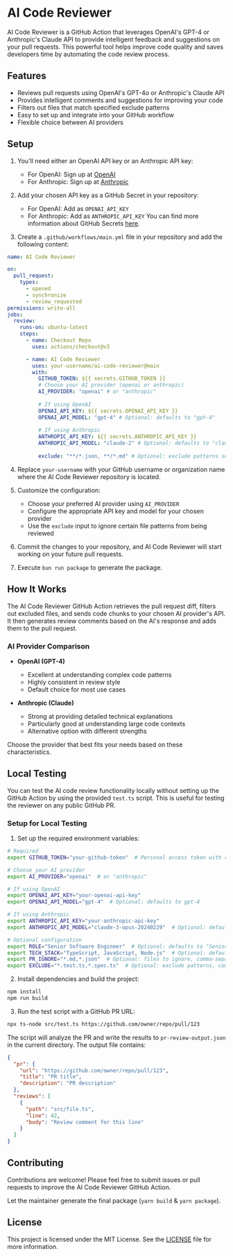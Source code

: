 # AI Code Reviewer

AI Code Reviewer is a GitHub Action that leverages OpenAI's GPT-4 or Anthropic's Claude API to provide intelligent feedback and suggestions on
your pull requests. This powerful tool helps improve code quality and saves developers time by automating the code
review process.

## Features

- Reviews pull requests using OpenAI's GPT-4o or Anthropic's Claude API
- Provides intelligent comments and suggestions for improving your code
- Filters out files that match specified exclude patterns
- Easy to set up and integrate into your GitHub workflow
- Flexible choice between AI providers

## Setup

1. You'll need either an OpenAI API key or an Anthropic API key:
   - For OpenAI: Sign up at [OpenAI](https://beta.openai.com/signup)
   - For Anthropic: Sign up at [Anthropic](https://console.anthropic.com/)

2. Add your chosen API key as a GitHub Secret in your repository:
   - For OpenAI: Add as `OPENAI_API_KEY`
   - For Anthropic: Add as `ANTHROPIC_API_KEY`
   You can find more information about GitHub Secrets [here](https://docs.github.com/en/actions/reference/encrypted-secrets).

3. Create a `.github/workflows/main.yml` file in your repository and add the following content:

```yaml
name: AI Code Reviewer

on:
  pull_request:
    types:
      - opened
      - synchronize
      - review_requested
permissions: write-all
jobs:
  review:
    runs-on: ubuntu-latest
    steps:
      - name: Checkout Repo
        uses: actions/checkout@v3

      - name: AI Code Reviewer
        uses: your-username/ai-code-reviewer@main
        with:
          GITHUB_TOKEN: ${{ secrets.GITHUB_TOKEN }}
          # Choose your AI provider (openai or anthropic)
          AI_PROVIDER: "openai" # or "anthropic"
          
          # If using OpenAI
          OPENAI_API_KEY: ${{ secrets.OPENAI_API_KEY }}
          OPENAI_API_MODEL: "gpt-4" # Optional: defaults to "gpt-4"
          
          # If using Anthropic
          ANTHROPIC_API_KEY: ${{ secrets.ANTHROPIC_API_KEY }}
          ANTHROPIC_API_MODEL: "claude-2" # Optional: defaults to "claude-2"
          
          exclude: "**/*.json, **/*.md" # Optional: exclude patterns separated by commas
```

4. Replace `your-username` with your GitHub username or organization name where the AI Code Reviewer repository is
   located.

5. Customize the configuration:
   - Choose your preferred AI provider using `AI_PROVIDER`
   - Configure the appropriate API key and model for your chosen provider
   - Use the `exclude` input to ignore certain file patterns from being reviewed

6. Commit the changes to your repository, and AI Code Reviewer will start working on your future pull requests.

7. Execute `bun run package` to generate the package.

## How It Works

The AI Code Reviewer GitHub Action retrieves the pull request diff, filters out excluded files, and sends code chunks to
your chosen AI provider's API. It then generates review comments based on the AI's response and adds them to the pull request.

### AI Provider Comparison

- **OpenAI (GPT-4)**
  - Excellent at understanding complex code patterns
  - Highly consistent in review style
  - Default choice for most use cases

- **Anthropic (Claude)**
  - Strong at providing detailed technical explanations
  - Particularly good at understanding large code contexts
  - Alternative option with different strengths

Choose the provider that best fits your needs based on these characteristics.

## Local Testing

You can test the AI code review functionality locally without setting up the GitHub Action by using the provided `test.ts` script. This is useful for testing the reviewer on any public GitHub PR.

### Setup for Local Testing

1. Set up the required environment variables:
```bash
# Required
export GITHUB_TOKEN="your-github-token"  # Personal access token with repo access

# Choose your AI provider
export AI_PROVIDER="openai"  # or "anthropic"

# If using OpenAI
export OPENAI_API_KEY="your-openai-api-key"
export OPENAI_API_MODEL="gpt-4"  # Optional: defaults to gpt-4

# If using Anthropic
export ANTHROPIC_API_KEY="your-anthropic-api-key"
export ANTHROPIC_API_MODEL="claude-3-opus-20240229"  # Optional: defaults to claude-3-opus-20240229

# Optional configuration
export ROLE="Senior Software Engineer"  # Optional: defaults to "Senior Software Engineer"
export TECH_STACK="TypeScript, JavaScript, Node.js"  # Optional: defaults to "TypeScript, JavaScript, Node.js"
export PR_IGNORE="*.md,*.json"  # Optional: files to ignore, comma-separated
export EXCLUDE="*.test.ts,*.spec.ts"  # Optional: exclude patterns, comma-separated
```

2. Install dependencies and build the project:
```bash
npm install
npm run build
```

3. Run the test script with a GitHub PR URL:
```bash
npx ts-node src/test.ts https://github.com/owner/repo/pull/123
```

The script will analyze the PR and write the results to `pr-review-output.json` in the current directory. The output file contains:
```json
{
  "pr": {
    "url": "https://github.com/owner/repo/pull/123",
    "title": "PR title",
    "description": "PR description"
  },
  "reviews": [
    {
      "path": "src/file.ts",
      "line": 42,
      "body": "Review comment for this line"
    }
  ]
}
```

## Contributing

Contributions are welcome! Please feel free to submit issues or pull requests to improve the AI Code Reviewer GitHub
Action.

Let the maintainer generate the final package (`yarn build` & `yarn package`).

## License

This project is licensed under the MIT License. See the [LICENSE](LICENSE) file for more information.
